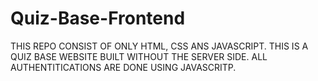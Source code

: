 # Quiz-Base-Frontend
THIS REPO CONSIST OF ONLY HTML, CSS ANS JAVASCRIPT. THIS IS A QUIZ BASE WEBSITE BUILT WITHOUT THE SERVER SIDE. ALL AUTHENTITICATIONS ARE DONE USING JAVASCRITP.      
